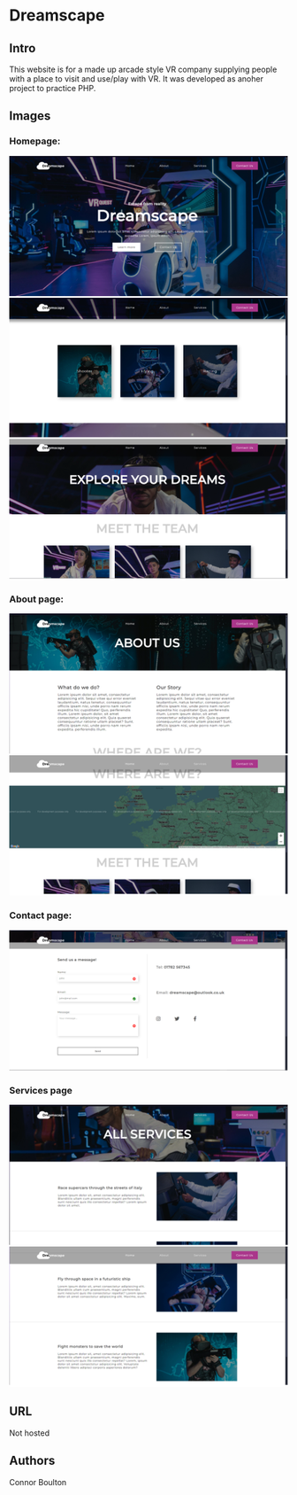 # Dreamscape

## Intro
This website is for a made up arcade style VR company supplying people with a place to visit and use/play with VR. 
It was developed as anoher project to practice PHP.

## Images

### Homepage:
![homepage](screenshots/landing-page.png)
![homepage](screenshots/landing-page-2.png)
![homepage](screenshots/landing-page-3.png)


### About page:
![about](screenshots/about.png)
![about](screenshots/about-2.png)


### Contact page:
![contact](screenshots/contact.png)


### Services page
![services](screenshots/services.png)
![services](screenshots/services-2.png)

## URL
Not hosted

## Authors
Connor Boulton
